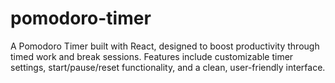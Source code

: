 # pomodoro-timer
A Pomodoro Timer built with React, designed to boost productivity through timed work and break sessions. Features include customizable timer settings, start/pause/reset functionality, and a clean, user-friendly interface.
